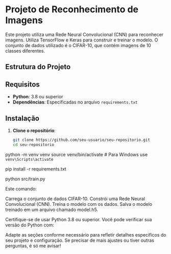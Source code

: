 # Projeto de Reconhecimento de Imagens

Este projeto utiliza uma Rede Neural Convolucional (CNN) para reconhecer imagens. Utiliza TensorFlow e Keras para construir e treinar o modelo. O conjunto de dados utilizado é o CIFAR-10, que contém imagens de 10 classes diferentes.

## Estrutura do Projeto


## Requisitos

- **Python**: 3.8 ou superior
- **Dependências**: Especificadas no arquivo `requirements.txt`

## Instalação

1. **Clone o repositório**:

   ```bash
   git clone https://github.com/seu-usuario/seu-repositorio.git
   cd seu-repositorio

python -m venv venv
source venv/bin/activate  # Para Windows use `venv\Scripts\activate`

pip install -r requirements.txt


python src/train.py

Este comando:

Carrega o conjunto de dados CIFAR-10.
Constrói uma Rede Neural Convolucional (CNN).
Treina o modelo com os dados.
Salva o modelo treinado em um arquivo chamado model.h5.


Certifique-se de usar Python 3.8 ou superior. Você pode verificar sua versão do Python com:



Adapte as seções conforme necessário para refletir detalhes específicos do seu projeto e configuração. Se precisar de mais ajustes ou tiver outras perguntas, é só me avisar!

